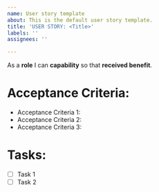 ```yaml
---
name: User story template
about: This is the default user story template.
title: 'USER STORY: <Title>'
labels: ''
assignees: ''

---
```


As a **role** I can **capability** so that **received benefit**.

# Acceptance Criteria:
- Acceptance Criteria 1:
- Acceptance Criteria 2:
- Acceptance Criteria 3:

# Tasks:
- [ ] Task 1 
- [ ] Task 2

